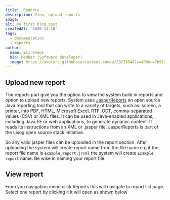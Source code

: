 ```yaml
---
title:  Reports
description: View, upload reports
image: 
alt: my first blog post
createdAt: '2020-12-18'
tags:
  - documentation
  - reports
author:
  name: Elirehema
  bio: Member (Software developer)
  image: https://avatars.githubusercontent.com/u/29277048?s=460&u=7b9129df86f037dc4fb021e22ecbf252f308e688&v=4
---
```


## Upload new report

The reports part give you the option to view the system build in reports and option to upload new reports. System uses [JasperReports](https://www.jaspersoft.com/)  an open source Java reporting tool that can write to a variety of targets, such as: screen, a printer, into PDF, HTML, Microsoft Excel, RTF, ODT, comma-separated values (CSV) or XML files. It can be used in Java-enabled applications, including Java EE or web applications, to generate dynamic content. It reads its instructions from an XML or .jasper file. JasperReports is part of the Lisog open source stack initiative.

So any valid jasper files can be uploaded in the report section. After uploading the system will create report name from the file name e.g if the report file name is `example_report.jrxml` the system will create `Example report` name. Be wise in naming your report file.

## View report
From you navigation menu click Reports this will navigate to report list page. Select one report by clicking it it will open as shown below <c-image src="view_report.png" alt="View reports"></c-image>